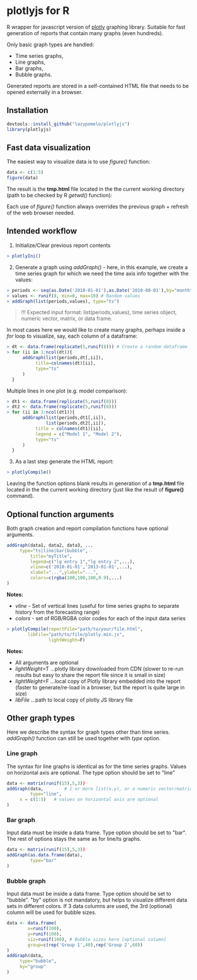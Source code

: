 # plotlyjs for R
R wrapper for javascript version of [plotly](https://plot.ly/javascript/) graphing library. Suitable for fast generation of reports that contain many graphs (even hundreds). 

Only basic graph types are handled:
- Time series graphs,
- Line graphs,
- Bar graphs,
- Bubble graphs.

Generated reports are stored in a self-contained HTML file that needs to be opened externally in a browser.

## Installation
``` r
devtools::install_github("lazypomelo/plotlyjs")
library(plotlyjs)
```
## Fast data visualization
The easiest way to visualize data is to use *figure()* function:
``` r
data <- c(1:5)
figure(data)
```
The result is the **tmp.html** file located in the the current working directory (path to be checked by R *getwd()* function):

Each use of *figure()* function always overrides the previous graph + refresh of the web browser needed.
 
## Intended workflow

1) Initialize/Clear previous report contents
``` r
> plotlyIni()
```

2) Generate a graph using *addGraph()* - here, in this example, we create a time series graph for which we need the time axis info together with the values:
``` r
> periods <- seq(as.Date('2010-01-01'),as.Date('2010-08-01'),by="month")
> values <- runif(8, min=0, max=10) # Random values
> addGraph(list(periods,values), type="ts")
```
> !!! Expected input format: list(periods,values), time series object, numeric vector, matrix, or data frame.

In most cases here we would like to create many graphs, perhaps inside a *for* loop to visualize, say, each column of a dataframe:
``` r
> dt <- data.frame(replicate(5,runif(8))) # Create a random dataframe
> for (ii in 1:ncol(dt)){
      addGraph(list(periods,dt[,ii]),
	       title=colnames(dt)[ii],
	       type="ts"
      )
  }
```
Multiple lines in one plot (e.g. model comparison):
``` r
> dt1 <- data.frame(replicate(5,runif(8)))
> dt2 <- data.frame(replicate(5,runif(8)))
> for (ii in 1:ncol(dt1)){
      addGraph(list(periods,dt1[,ii]),
      	       list(periods,dt2[,ii]),
	       title = colnames(dt1)[ii],
	       legend = c("Model 1", "Model 2"),
	       type="ts"
      )
  }
```
3) As a last step generate the HTML report:
``` r
> plotlyCompile()
```
Leaving the function options blank results in generation of a **tmp.html** file located in the the current working directory (just like the result of **figure()** command).

## Optional function arguments
Both graph creation and report compilation functions have optional arguments.
``` r
addGraph(data1, data2, data3, ...
	 type="ts|line|bar|bubble",
         title="myTitle",
         legend=c("lg entry 1","lg entry 2",...),
         vline=c('2010-01-01','2013-01-01',...),
         xlabel="...",ylabel="...",
         colors=c(rgba(100,100,100,0.9),...)
)
  ```
**Notes:**
- *vline* - Set of vertical lines (useful for time series graphs to separate history from the forecasting range)  
- *colors* - set of RGB/RGBA color codes for each of the input data series

``` r
> plotlyCompile(reportFile="path/to/your/file.html",
		libFile="path/to/file/plotly.min.js",
                lightWeight=F)
```
 **Notes:**
- All arguments are optional
- *lightWeight*=T ...plotly library downloaded from CDN (slower to re-run results but easy to share the report file since it is small in size)
- *lightWeight*=F ...local copy of Plotly library embedded into the report (faster to generate/re-load in a browser, but the report is quite large in size)
- *libFile* ...path to local copy of plotly JS library file 

## Other graph types
Here we describe the syntax for graph types other than time series. *addGraph()* function can still be used together with *type* option.

### Line graph
The syntax for line graphs is identical as for the time series graphs. 
Values on horizontal axis are optional. The type option should be set to "line"
``` r
data <- matrix(runif(15),5,3))
addGraph(data,        # 1 or more list(x,y), or a numeric vector/matrix, or a data frame
         type="line",
	 x = c(1:5)   # values on horizontal axis are optional
)
```
### Bar graph
Input data must be inside a data frame.
Type option should be set to "bar". The rest of options stays the same as for line/ts graphs.
``` r
data <- matrix(runif(15),5,3))
addGraph(as.data.frame(data),
         type="bar"
)
```
  
### Bubble graph
Input data must be inside a data frame. 
Type option should be set to "bubble". "by" option is not mandatory, but helps to visualize different data sets in different colors.
If 3 data columns are used, the 3rd (optional) column will be used for bubble sizes.
``` r
data <- data.frame(
		x=runif(100),
		y=runif(100),
		siz=runif(100), # Bubble sizes here [optional column]
		group=c(rep('Group 1',40),rep('Group 2',60))
)
addGraph(data,
	 type="bubble",
	 by="group"
)
```
